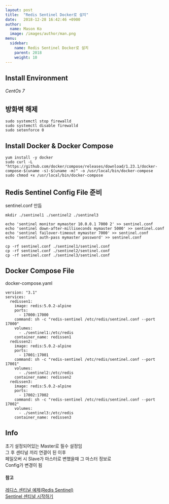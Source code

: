```yaml
---
layout: post
title:  "Redis Sentinel Docker로 설치"
date:   2018-12-28 16:42:46 +0900
author:
  name: Mason Ko
  image: /images/author/man.png
menu:
  sidebar:
    name: Redis Sentinel Docker로 설치
    parent: 2018
    weight: 10
---
```


## Install Environment

###### CentOs 7

## 방화벽 해제 

```
sudo systemctl stop firewalld
sudo systemctl disable firewalld 
sudo setenforce 0
```

## Install Docker & Docker Compose

```
yum install -y docker
sudo curl -L "https://github.com/docker/compose/releases/download/1.23.1/docker-compose-$(uname -s)-$(uname -m)" -o /usr/local/bin/docker-compose
sudo chmod +x /usr/local/bin/docker-compose
```

## Redis Sentinel Config File 준비

sentinel.conf 만듬

```
mkdir ./sentinel1 ./sentinel2 ./sentinel3
 
echo 'sentinel monitor mymaster 10.0.0.1 7000 2' >> sentinel.conf
echo 'sentinel down-after-milliseconds mymaster 5000' >> sentinel.conf
echo 'sentinel failover-timeout mymaster 7000' >> sentinel.conf
echo 'sentinel auth-pass mymaster password' >> sentinel.conf
 
cp -rf sentinel.conf ./sentinel1/sentinel.conf
cp -rf sentinel.conf ./sentinel2/sentinel.conf
cp -rf sentinel.conf ./sentinel3/sentinel.conf
```

## Docker Compose File

docker-compose.yaml

```
version: "3.1"
services:
  redissen1:
    image: redis:5.0.2-alpine
    ports:
      - 17000:17000
    command: sh -c "redis-sentinel /etc/redis/sentinel.conf --port 17000"
    volumes:
      - ./sentinel1:/etc/redis
    container_name: redissen1
  redissen2:
    image: redis:5.0.2-alpine
    ports:
      - 17001:17001
    command: sh -c "redis-sentinel /etc/redis/sentinel.conf --port 17001"
    volumes:
      - ./sentinel2:/etc/redis
    container_name: redissen2
  redissen3:
    image: redis:5.0.2-alpine
    ports:
      - 17002:17002
    command: sh -c "redis-sentinel /etc/redis/sentinel.conf --port 17002"
    volumes:
      - ./sentinel3:/etc/redis
    container_name: redissen3
```

## Info

초기 설정되어있는 Master로 필수 설정임  
그 후 센티널 끼리 연결이 된 이후  
페일오버 시 Slave가 마스터로 변했을때 그 마스터 정보로  
Config가 변경이 됨  

#### 참고
[레디스 센티널 예제(Redis Sentinel)]  
[Sentinel 센티널 시작하기]

[레디스 센티널 예제(Redis Sentinel)]: https://jdm.kr/blog/159
[Sentinel 센티널 시작하기]: http://redisgate.jp/redis/sentinel/sentinel.php